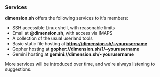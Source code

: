 ### Services

**dimension.sh** offers the following services to it's members:

* SSH accessible Linux shell, with reasonable limits
* Email at **@dimension.sh**, with access via IMAPS
* A collection of the usual userland tools
* Basic static file hosting at **https://dimension.sh/~yourusername**
* Gopher hosting at **gopher://dimension.sh/1/~yourusername**
* Gemini hosting at **gemini://dimension.sh/~yourusername**

More services will be introduced over time, and we're always listening to suggestions.
